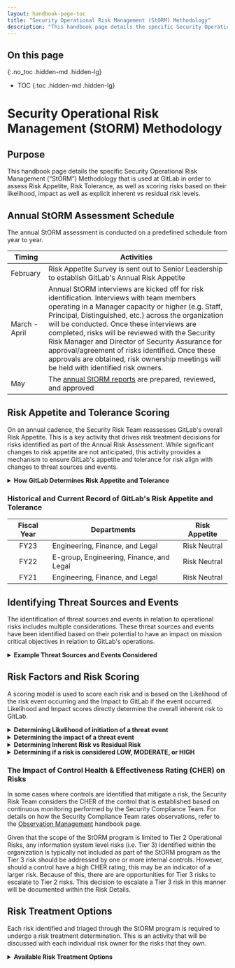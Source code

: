 ```yaml
---
layout: handbook-page-toc
title: "Security Operational Risk Management (StORM) Methodology"
description: "This handbook page details the specific Security Operational Risk Management (StORM) Methodology that is used at GitLab."
---
```


## On this page
{:.no_toc .hidden-md .hidden-lg}

- TOC
{:toc .hidden-md .hidden-lg}

# Security Operational Risk Management (StORM) Methodology

## Purpose

This handbook page details the specific Security Operational Risk Management (“StORM”) Methodology that is used at GitLab in order to assess Risk Appetite, Risk Tolerance, as well as scoring risks based on their likelihood, impact as well as explicit inherent vs residual risk levels.

## Annual StORM Assessment Schedule

The annual StORM assessment is conducted on a predefined schedule from year to year. 

|Timing|Activities|
|-----|-----|
|February|Risk Appetite Survey is sent out to Senior Leadership to establish GitLab's Annual Risk Appetite|
|March - April|Annual StORM interviews are kicked off for risk identification. Interviews with team members operating in a Manager capacity or higher (e.g. Staff, Principal, Distinguished, etc.) across the organization will be conducted. Once these interviews are completed, risks will be reviewed with the Security Risk Manager and Director of Security Assurance for approval/agreement of risks identified. Once these approvals are obtained, risk ownership meetings will be held with identified risk owners.|
|May|The [annual StORM reports](/handbook/engineering/security/security-assurance/security-risk/storm-program/critical-systems.html) are prepared, reviewed, and approved|

## Risk Appetite and Tolerance Scoring

On an annual cadence, the Security Risk Team reassesses GitLab's overall Risk Appetite. This is a key activity that drives risk treatment decisions for risks identified as part of the Annual Risk Assessment. While significant changes to risk appetite are not anticipated, this activity provides a mechanism to ensure GitLab's appetite and tolerance for risk align with changes to threat sources and events.

<details markdown="1">
<summary><b>How GitLab Determines Risk Appetite and Tolerance</b>
</summary>
GitLab’s risk appetite is determined based on the total average priority order determined by senior leadership on the following risk strategy statements:
* GitLab should seek solutions to transfer risks to others whenever possible (risk taking vs risk transfer)
* GitLab should balance pursuing opportunities that align with organizational objectives against the associated risks (organizational objectives)
* GitLab should respond to all risks impacting the organization, regardless of the level of impact (risk response approach)
* GitLab should respond to risks based on cost, management priorities, and ROI (risk response drivers)

Each risk strategy statement is ranked in order of priority from Highest priority risk strategy to Lowest priority risk strategy by senior leadership. GitLab utilizes the following risk appetite matrix:

<style type="text/css">
.tg  {border-collapse:collapse;border-spacing:0;}
.tg td{font-family:Arial, sans-serif;font-size:14px;padding:10px 5px;border-style:solid;border-width:1px;overflow:hidden;word-break:normal;border-color:black;}
.tg th{font-family:Arial, sans-serif;font-size:14px;font-weight:normal;padding:10px 5px;border-style:solid;border-width:1px;overflow:hidden;word-break:normal;border-color:black;}
.tg .tg-9wq8{border-color:inherit;text-align:center;vertical-align:middle}
.tg .tg-674h{font-weight:bold;background-color:#380d75;color:#ffffff;border-color:inherit;text-align:center;vertical-align:middle}
.tg .tg-yeut{font-weight:bold;background-color:#656565;color:#ffffff;border-color:inherit;text-align:center;vertical-align:middle}
.tg .tg-747f{font-weight:bold;background-color:#6e49cb;color:#ffffff;border-color:inherit;text-align:center;vertical-align:middle}
</style>
<table class="tg">
  <tr>
    <th class="tg-674h">RISK APPETITE<br>APPROACH</th>
    <th class="tg-yeut">RISK SEEKING</th>
    <th class="tg-yeut">RISK TOLERANT</th>
    <th class="tg-yeut">RISK NEUTRAL</th>
    <th class="tg-yeut">RISK AVERSE</th>
  </tr>
  <tr>
    <td class="tg-747f">RISK TAKING vs<br>RISK TRANSFER</td>
    <td class="tg-9wq8">Aggressive risk <br>taking is justified</td>
    <td class="tg-9wq8">Seek opportunities to transfer risks <br>with pre-existing vendors as applicable<br>(e.g. don't bring in a new vendor to<br> transfer risks)</td>
    <td class="tg-9wq8">Take a balanced approach to <br>risk taking vs risk transferring</td>
    <td class="tg-9wq8">Exercise caution and accept as little <br>risk as possible by identifying risk <br>transfer solutions</td>
  </tr>
  <tr>
    <td class="tg-747f">ORGANIZATIONAL<br>OBJECTIVES</td>
    <td class="tg-9wq8">Willing to accept a large negative<br> impact to the organization to pursue <br>opportunities that align with objectives</td>
    <td class="tg-9wq8">Willing to accept some negative impact <br>(e.g. LOW risks) to pursue opportunities<br> that align with objectives</td>
    <td class="tg-9wq8">The potential for a negative impact <br>vs objectives are given equal <br>consideration when making a decision</td>
    <td class="tg-9wq8">The potential for a negative impact vs <br>objectives are given equal consideration <br>when making a decision</td>
  </tr>
  <tr>
    <td class="tg-747f">RISK RESPONSE<br>APPROACH</td>
    <td class="tg-9wq8">All risks are acceptable as long <br>as they do not impact our legal <br>and regulatory obligations</td>
    <td class="tg-9wq8">Determine risk treatment options to <br>help accept or reduce risk levels<br> through internal initiatives</td>
    <td class="tg-9wq8">No explicit preference towards <br>how risks should be approached</td>
    <td class="tg-9wq8">Risks that cannot be effectively <br>treated or transferred are avoided</td>
  </tr>
  <tr>
    <td class="tg-747f">RISK RESPONSE<br>DRIVERS</td>
    <td class="tg-9wq8">No response action required for risks</td>
    <td class="tg-9wq8">Respond to risks which make sense <br>when a case can be made for the <br>cost effectiveness of potential outcomes</td>
    <td class="tg-9wq8">Risk response actions take into <br>consideration cost effectiveness, <br>management priorities, and return <br>on investment</td>
    <td class="tg-9wq8">Risk response actions are always taken, <br>regardless of cost effectiveness, <br>management priorities, return on investment, <br>and overall organizational objectives</td>
  </tr>
</table>

_GitLab's Risk Appetite Matrix was formed through consideration of guidance set forth in NIST's [SP 800-39](https://csrc.nist.gov/publications/detail/sp/800-39/final) and [SP 800-30 Rev. 1](https://csrc.nist.gov/publications/detail/sp/800-30/rev-1/final)._

Scoring is performed by individuals operating in at least Senior Leadership capacity within GitLab and spans across multiple departments.
</details>

### Historical and Current Record of GitLab's Risk Appetite and Tolerance

|Fiscal Year|Departments|Risk Appetite|
|:-----:|----------|:-----:|
|FY23|Engineering, Finance, and Legal|Risk Neutral|
|FY22|E-group, Engineering, Finance, and Legal|Risk Neutral|
|FY21|Engineering, Finance, and Legal|Risk Neutral|

## Identifying Threat Sources and Events

The identification of threat sources and events in relation to operational risks includes multiple considerations. These threat sources and events have been identified based on their potential to have an impact on mission critical objectives in relation to GitLab's operations. 

<details markdown="1">
<summary><b>Example Threat Sources and Events Considered</b>
</summary>
<style type="text/css">
.tg  {border-collapse:collapse;border-spacing:0;}
.tg td{font-family:Arial, sans-serif;font-size:14px;padding:10px 5px;border-style:solid;border-width:1px;overflow:hidden;word-break:normal;border-color:black;}
.tg th{font-family:Arial, sans-serif;font-size:14px;font-weight:normal;padding:10px 5px;border-style:solid;border-width:1px;overflow:hidden;word-break:normal;border-color:black;}
.tg .tg-cly1{text-align:left;vertical-align:middle}
.tg .tg-wa1i{font-weight:bold;text-align:center;vertical-align:middle}
.tg .tg-clye{background-color:#380d75;color:#ffffff;font-weight:bold;text-align:center;vertical-align:middle}
</style>
<table class="tg">
  <tr>
    <th class="tg-clye">Threat Source</th>
    <th class="tg-clye">Example Threat Events</th>
  </tr>
  <tr>
    <td class="tg-wa1i">Adversarial</td>
    <td class="tg-cly1">Fraud and theft, insider threat, malicious hacker, and malicious code</td>
  </tr>
  <tr>
    <td class="tg-wa1i">Non-Adversarial</td>
    <td class="tg-cly1">Errors and ommission, loss of physical and infrastructure support (e.g. a natural disaster), exposure of sensitive information, changes to systems used to support the business, changes to external environments supporting GitLab, changes to GitLab's business model, or even changes in leadership</td>
  </tr>
</table>
</details>

## Risk Factors and Risk Scoring

A scoring model is used to score each risk and is based on the Likelihood of the risk event occurring and the Impact to GitLab if the event occurred. Likelihood and Impact scores directly determine the overall inherent risk to GitLab.

<details markdown="1">
<summary><b>Determining Likelihood of initiation of a threat event</b>
</summary>

<style type="text/css">
.tg  {border-collapse:collapse;border-spacing:0;}
.tg td{font-family:Arial, sans-serif;font-size:14px;padding:10px 5px;border-style:solid;border-width:1px;overflow:hidden;word-break:normal;border-color:black;}
.tg th{font-family:Arial, sans-serif;font-size:14px;font-weight:normal;padding:10px 5px;border-style:solid;border-width:1px;overflow:hidden;word-break:normal;border-color:black;}
.tg .tg-cly1{text-align:left;vertical-align:middle}
.tg .tg-nc7u{background-color:#d9ead3;text-align:center;vertical-align:middle}
.tg .tg-clye{font-weight:bold;background-color:#380d75;color:#ffffff;text-align:center;vertical-align:middle}
.tg .tg-f6g8{background-color:#fce5cd;text-align:center;vertical-align:middle}
.tg .tg-nrix{text-align:center;vertical-align:middle}
.tg .tg-28x2{background-color:#ffcccc;text-align:center;vertical-align:middle}
</style>
<table class="tg">
  <tr>
    <th class="tg-clye">Qualitative <br>Score</th>
    <th class="tg-clye">Risk Level</th>
    <th class="tg-clye">Scoring Guidelines</th>
  </tr>
  <tr>
    <td class="tg-nrix">6</td>
    <td class="tg-28x2">CRITICAL</td>
    <td class="tg-cly1">Easily initiate a threat event; no expertise required</td>
  </tr>
  <tr>
    <td class="tg-nrix">5</td>
    <td class="tg-28x2">VERY HIGH</td>
    <td class="tg-cly1">Minimal difficulty to initiate a threat event</td>
  </tr>
  <tr>
    <td class="tg-nrix">4</td>
    <td class="tg-28x2">HIGH</td>
    <td class="tg-cly1">Some expertise required to initiate a threat event</td>
  </tr>
  <tr>
    <td class="tg-nrix">3</td>
    <td class="tg-f6g8">MODERATE</td>
    <td class="tg-cly1">Difficult to initiate a threat event, even with expertise</td>
  </tr>
  <tr>
    <td class="tg-nrix">2</td>
    <td class="tg-nc7u">LOW</td>
    <td class="tg-cly1">Requires expertise to initiate a threat event</td>
  </tr>
  <tr>
    <td class="tg-nrix">1</td>
    <td class="tg-nc7u">VERY LOW</td>
    <td class="tg-cly1">Theoretically impossible to initiate a threat event.</td>
  </tr>
</table>

</details>

<details markdown="1">
<summary><b>Determining the impact of a threat event</b>
</summary>

<style type="text/css">
.tg  {border-collapse:collapse;border-spacing:0;}
.tg td{font-family:Arial, sans-serif;font-size:14px;padding:10px 5px;border-style:solid;border-width:1px;overflow:hidden;word-break:normal;border-color:black;}
.tg th{font-family:Arial, sans-serif;font-size:14px;font-weight:normal;padding:10px 5px;border-style:solid;border-width:1px;overflow:hidden;word-break:normal;border-color:black;}
.tg .tg-lboi{border-color:inherit;text-align:left;vertical-align:middle}
.tg .tg-6c9p{background-color:#d9ead3;border-color:inherit;text-align:center;vertical-align:middle}
.tg .tg-22ff{font-weight:bold;background-color:#6e49cb;color:#ffffff;border-color:inherit;text-align:center;vertical-align:top}
.tg .tg-1mkn{font-weight:bold;background-color:#380d75;color:#ffffff;border-color:#000000;text-align:center;vertical-align:middle}
.tg .tg-747f{font-weight:bold;background-color:#6e49cb;color:#ffffff;border-color:inherit;text-align:center;vertical-align:middle}
.tg .tg-0pky{border-color:inherit;text-align:left;vertical-align:top}
.tg .tg-oej3{background-color:#fce5cd;border-color:inherit;text-align:center;vertical-align:top}
.tg .tg-sy71{background-color:#ffcccc;border-color:inherit;text-align:center;vertical-align:top}
</style>
<table class="tg">
  <tr>
    <th class="tg-1mkn" rowspan="2">IMPACT<br>SCORE</th>
    <th class="tg-1mkn" colspan="6">IMPACT AREAS</th>
  </tr>
  <tr>
    <td class="tg-747f">Organizational Output <br>(time, quality, resources)</td>
    <td class="tg-747f">Brand<br>Reputation</td>
    <td class="tg-22ff">Business<br>Continuity</td>
    <td class="tg-22ff">Customers &amp;<br>Stakeholders</td>
    <td class="tg-22ff">Legal &amp;<br>Regulatory</td>
    <td class="tg-22ff">Financial</td>
  </tr>
  <tr>
    <td class="tg-6c9p">VERY LOW (1)</td>
    <td class="tg-lboi">Organizational output is <br>impacted by less than 20%</td>
    <td class="tg-lboi">Limited to reputational damage <br>with no more than one customer <br>within a fiscal period</td>
    <td class="tg-0pky">Outages of non-critical systems <br>that impact GitLab team members</td>
    <td class="tg-0pky">Impact is limited to one <br>customer and/or stakeholder</td>
    <td class="tg-0pky">Breach of company policy <br>occurring once in a fiscal <br>period</td>
    <td class="tg-0pky">Loss up to $999</td>
  </tr>
  <tr>
    <td class="tg-6c9p">LOW (2)</td>
    <td class="tg-lboi">Organizational output is <br>impacted by 30% - 40%</td>
    <td class="tg-lboi">Confined to a limited number of <br>parties (e.g. specific customers) <br>and not publicized</td>
    <td class="tg-0pky">Outages which result in the inability <br>of GitLab to continue sales and finance <br>operations longer than 72+ hours</td>
    <td class="tg-0pky">Impact is limited to 2-3 <br>customers and/or stakeholders</td>
    <td class="tg-0pky">Breach of company policy <br>twice within a fiscal period</td>
    <td class="tg-0pky">Loss between $1,000 <br>and $9,999</td>
  </tr>
  <tr>
    <td class="tg-oej3">MODERATE (3)</td>
    <td class="tg-0pky">Organizational output is <br>impacted by 40% - 50%</td>
    <td class="tg-0pky">Public domain publicity but limited <br>to industry channels and not the <br>broader public</td>
    <td class="tg-0pky">Outages that impact GitLab's <br>ability to do business across 3+ <br>departments</td>
    <td class="tg-0pky">Impact is limited to 4-5 <br>customers and/or stakeholders</td>
    <td class="tg-0pky">Breach of a regulatory and/or <br>contractual obligation</td>
    <td class="tg-0pky">Loss between $10,000 <br>and $499,999</td>
  </tr>
  <tr>
    <td class="tg-sy71">HIGH (4)</td>
    <td class="tg-0pky">Organizational output is <br>impacted by 50% - 75%</td>
    <td class="tg-0pky">Wide-spread publicity but limited <br>parties are impacted</td>
    <td class="tg-0pky">Outages that result in the loss of <br>availability of GitLab for customers <br>for less than 4 hours</td>
    <td class="tg-0pky">Major impact to many <br>customers and/or stakeholders</td>
    <td class="tg-0pky">Regulatory censure and/or action <br>taken against GitLab</td>
    <td class="tg-0pky">Loss between $500,000 <br>and $999,999</td>
  </tr>
  <tr>
    <td class="tg-sy71">VERY HIGH (5)</td>
    <td class="tg-0pky">Organizational output is <br>impacted by 75% or more</td>
    <td class="tg-0pky">Widely publicized</td>
    <td class="tg-0pky">Outages that result in the loss of <br>availability of GitLab for customers <br>for 4+ hours</td>
    <td class="tg-0pky">Major impact to all <br>customers and/or stakeholders</td>
    <td class="tg-0pky">Public regulatory fines and/or major <br>litigation against GitLab</td>
    <td class="tg-0pky">Loss of $1,000,000+</td>
  </tr>
</table>

To arrive at a final impact score, the impact score of all impact categories is averaged.

</details>

<details markdown="1">
<summary><b>Determining Inherent Risk vs Residual Risk</b>
</summary>

* Inherent Risk is the risk _before_ considering any existing mitigations in place, such as existing controls, internal processes/procedures, etc. and is determined by the following formula:
   > `Inherent Risk = Likelihood x Impact`

* Residual risk is is calculated in the same manner as inherent risk, but the likilood and impact is reassessed based on the known existing controls, processes/procedures, etc. that reduce/mitigate the risk. 
</details>

<details markdown="1">
<summary><b>Determining if a risk is considered LOW, MODERATE, or HIGH</b>
</summary>

Once the Inherent and Residual risk score is determined, the following table can be used to determine if a risk is considered LOW, MODERATE, or HIGH.

<style type="text/css">
.tg  {border-collapse:collapse;border-spacing:0;margin:0px auto;}
.tg td{border-color:black;border-style:solid;border-width:1px;font-family:Arial, sans-serif;font-size:14px;
  overflow:hidden;padding:10px 5px;word-break:normal;}
.tg th{border-color:black;border-style:solid;border-width:1px;font-family:Arial, sans-serif;font-size:14px;
  font-weight:normal;overflow:hidden;padding:10px 5px;word-break:normal;}
.tg .tg-nc7u{background-color:#d9ead3;text-align:center;vertical-align:middle}
.tg .tg-clye{background-color:#380d75;color:#ffffff;font-weight:bold;text-align:center;vertical-align:middle}
.tg .tg-f6g8{background-color:#fce5cd;text-align:center;vertical-align:middle}
.tg .tg-dxvi{background-color:#6e49cb;color:#ffffff;font-weight:bold;text-align:center;vertical-align:middle}
.tg .tg-kevs{background-color:#f4cccc;text-align:center;vertical-align:middle}
</style>
<table class="tg">
<tbody>
  <tr>
    <td class="tg-dxvi">6</td>
    <td class="tg-f6g8">MODERATE (6)</td>
    <td class="tg-f6g8">MODERATE (12)</td>
    <td class="tg-kevs">HIGH (18)</td>
    <td class="tg-kevs">HIGH (24)</td>
    <td class="tg-kevs">HIGH (30)</td>
  </tr>
  <tr>
    <td class="tg-dxvi">5</td>
    <td class="tg-f6g8">MODERATE (5)</td>
    <td class="tg-f6g8">MODERATE (10)</td>
    <td class="tg-f6g8">MODERATE (15)</td>
    <td class="tg-kevs">HIGH (20)</td>
    <td class="tg-kevs">HIGH (25)</td>
  </tr>
  <tr>
    <td class="tg-dxvi">4</td>
    <td class="tg-nc7u">LOW (4)</td>
    <td class="tg-f6g8">MODERATE (8)</td>
    <td class="tg-f6g8">MODERATE (12)</td>
    <td class="tg-f6g8">MODERATE (16)</td>
    <td class="tg-kevs">HIGH (20)</td>
  </tr>
  <tr>
    <td class="tg-dxvi">3</td>
    <td class="tg-nc7u">LOW (3)</td>
    <td class="tg-f6g8">MODERATE (6)</td>
    <td class="tg-f6g8">MODERATE (9)</td>
    <td class="tg-f6g8">MODERATE (12)</td>
    <td class="tg-f6g8">MODERATE (15)</td>
  </tr>
  <tr>
    <td class="tg-dxvi">2</td>
    <td class="tg-nc7u">LOW (2)</td>
    <td class="tg-f6g8">LOW (4)</td>
    <td class="tg-f6g8">MODERATE (6)</td>
    <td class="tg-f6g8">MODERATE (8)</td>
    <td class="tg-f6g8">MODERATE (10)</td>
  </tr>
  <tr>
    <td class="tg-dxvi">1</td>
    <td class="tg-nc7u">LOW (1)</td>
    <td class="tg-nc7u">LOW (2)</td>
    <td class="tg-nc7u">LOW (3)</td>
    <td class="tg-nc7u">LOW (4)</td>
    <td class="tg-f6g8">MODERATE (5)</td>
  </tr>
  <tr>
    <td class="tg-clye" rowspan="2">LIKELIHOOD<br>SCORE</td>
    <td class="tg-dxvi">1</td>
    <td class="tg-dxvi">2</td>
    <td class="tg-dxvi">3</td>
    <td class="tg-dxvi">4</td>
    <td class="tg-dxvi">5</td>
  </tr>
  <tr>
    <td class="tg-clye" colspan="5">IMPACT SCORE</td>
  </tr>
</tbody>
</table>
</details>

### The Impact of Control Health & Effectiveness Rating (CHER) on Risks

In some cases where controls are identified that mitigate a risk, the Security Risk Team considers the CHER of the control that is established based on continuous monitoring performed by the Security Compliance Team. For details on how the Security Compliance Team rates observations, refer to the [Observation Management](/handbook/engineering/security/security-assurance/security-compliance/observation-management-procedure.html) handbook page.

Given that the scope of the StORM program is limited to Tier 2 Operational Risks, any information system level risks (i.e. Tier 3) identified within the organization is typically not included as part of the StORM program as the Tier 3 risk should be addressed by one or more internal controls. However, should a control have a high CHER rating, this may be an indicator of a larger risk. Because of this, there are are opportunities for Tier 3 risks to escalate to Tier 2 risks. This decision to escalate a Tier 3 risk in this manner will be documented within the Risk Details.

## Risk Treatment Options

Each risk identified and triaged through the StORM program is required to undergo a risk treatment determination. This is an activity that will be discussed with each individual risk owner for the risks that they own.

<details markdown="1">
<summary><b>Available Risk Treatment Options</b>
</summary>

<style type="text/css">
.tg  {border-collapse:collapse;border-spacing:0;}
.tg td{font-family:Arial, sans-serif;font-size:14px;padding:10px 5px;border-style:solid;border-width:1px;overflow:hidden;word-break:normal;border-color:black;}
.tg th{font-family:Arial, sans-serif;font-size:14px;font-weight:normal;padding:10px 5px;border-style:solid;border-width:1px;overflow:hidden;word-break:normal;border-color:black;}
.tg .tg-cly1{text-align:left;vertical-align:middle}
.tg .tg-wa1i{font-weight:bold;text-align:center;vertical-align:middle}
.tg .tg-clye{font-weight:bold;background-color:#380d75;color:#ffffff;text-align:center;vertical-align:middle}
</style>
<table class="tg">
  <tr>
    <th class="tg-clye">TREATMENT<br>OPTION</th>
    <th class="tg-clye">DEFINITION</th>
  </tr>
  <tr>
    <td class="tg-wa1i">Monitor (do nothing)</td>
    <td class="tg-cly1">The risk level falls within our risk tolerance levels and no additional actions will be pursued at this time</td>
  </tr>
  <tr>
    <td class="tg-wa1i">Remediate the Risk</td>
    <td class="tg-cly1">Complete a risk remediation plan to remediate the risk through: Sharing the risk (identify and implement solutions to share the risk with other parties), Reducing the likelihood of occurrence, and/or Reducing the level of impact to GitLab</td>
  </tr>
  <tr>
    <td class="tg-wa1i">Accept the Risk</td>
    <td class="tg-cly1">Accept the risk because the value gained by GitLab outweigh the costs associated with pursuing other treatment options</td>
  </tr>
</table>

Once a risk treatment option is agreed upon, the Risk Owner will complete a Risk Treatment Plan. Due to the sensitivity of the information about risks documented in risk treatment plans, these plans are documented via Google Docs and access is maintained by the Security Assurance Team. This risk treatment plan will ultimately be the source of truth for the status of risk treatment. The risk treatment plan document provides options for risk remediation or risk acceptance. Specific information about risk treatment options are documented below.

### Monitor (do nothing)

In the cases where a risk owner has concluded that a risk is low enough level, no additional action is required besides ensuring that the StORM Program DRI agrees with the treatment option.

### Remediate the Risk

When choosing to remediate the risk, a specific path must be seleted:
   * Remediate by reducing the likelihood that the risk could occur
   * Remediate by reducing the impact to GitLab if the risk occurs
   * Remediate by sharing or transferring the risk with a third party
   * Remediate by fully eliminating the risk from GitLab

As part of the documentation in the risk treatment plan, these specific risk remediation paths are called out. Once a path is selected, the risk owner is required to provide a specific, detailed plan that includes milestones and due dates for working towards risk remediation. The Security Risk Team will leverage these risk treatment plans to track the status of risk remediation.

If the risk treatment plan is executed and results in a downgrading of the residual risk level for the risk (e.g., the residual risk level goes from High to Moderate), validation of the remediation will be performed and captured within the associated risk object in ZenGRC. 

### Accept the Risk

In the cases where a risk owner has opted to pursue a risk acceptance, the following approvals will be required based on risk rating that was assigned to the risk undergoing a risk acceptance:

|Risk Level|Approval Level Required|
|-----|-----|
|HIGH|Risk Owner + Director/VP Level Approval* + E-group Level Approval|
|MODERATE|Risk Owner + Director/VP Level Approval*|
|LOW|Risk Owner + Manager Level Approval**|

- `*` If the Risk Owner is a Director/VP, no additional Director/VP level approval is required
- `**` If the Risk Owner is a Manager, no additional Manager level approval is required

By accepting the risk, the Risk Owner and risk acceptance approvers (if separate from Risk Owner), agree to reassess the risk on an annual basis to determine whether risk acceptance is the best treatment option for the respective risk. If risk acceptance is appropriate based on the annual assessment, approvals will be re-obtained based on the risk and approval requirements noted in the table above. Additionally, the Risk Owner will be on point for remediation in the event the risk is realized or risk acceptance is no longer appropriate.
</details>
